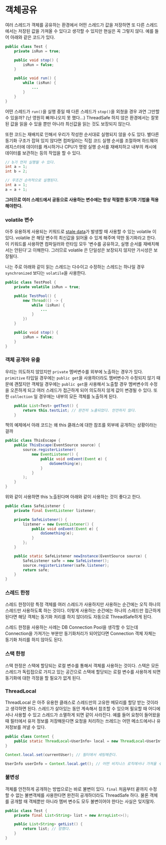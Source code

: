 # 객체공유

여러 스레드가 객체를 공유하는 환경에서 어떤 스레드가 값을 저장하면 또 다른 스레드에서는 저장된 값을 가져올 수 있다고 생각할 수 있지만 현실은 꼭 그렇지 않다.
예를 들어 아래와 같은 코드가 있다.

```java
public class Test {
	private isRun = true;

	public void stop() {
		isRun = false;
	}

	public void run() {
		while (isRun) {
			...
		}
	}	
}

```

어떤 스레드가 `run()`을 실행 중일 때 다른 스레드가 `stop()`을 외쳤을 경우 과연 그만할 수 있을까? (난 영원히 빠져나오지 못 했다...)
ThreadSafe 하지 않은 환경에서는 잘못된 값을 읽을 수 있을 뿐만 아니라 최신값을 읽는 것도 보장되지 않는다.

또한 코드는 재배치로 인해서 우리가 작성한 순서대로 실행되지 않을 수도 있다. 별다른 동기화 구조가 잡혀 있지 않다면 컴파일러는 직접 코드 실행 순서를 조절하며
하드웨어 레지스터에 데이터를 캐시하거나 CPU가 명령 실행 순서를 재배치하고 내부의 캐시에 데이터를 보관하는 등의 작업을 할 수 있다.

```java
// b가 먼저 실행될 수 있다.
int a = 1;
int b = 2;

// 무조건 순차적으로 실행된다.
int a = 1;
a = a + 1;
```

**그러므로 여러 스레드에서 공동으로 사용하는 변수에는 항상 적절한 동기화 기법을 적용해야한다.**

### volatile 변수

아주 유용하게 사용되는 키워드로 [stale data](http://www.terms.co.kr/staledata.htm)가 발생할 때 사용할 수 있는 volatile 이 있다.
volatile 은 해당 변수의 최신값을 읽어올 수 있게 해주며 약한 동기화라고 한다.
이 키워드를 사용하면 컴파일러와 런타임 모두 '변수를 공유하고, 실행 순서를 재배치해서는 안된다'고 이해한다.
그러므로 volatile 은 단일성은 보장되지 않지만 가시성은 보장될다.

나는 주로 아래와 같이 읽는 스레드는 다수이고 수정하는 스레드는 하나일 경우 `synchronized` 보다는 `volatile`을 사용한다.
```java
public class TestPool {
	private volatile isRun = true;

	public TestPool() {
		new Thread(() -> {
			while (isRun) {
				...
			}
		})
	}

	public void stop() {
		isRun = false;
	}
}
```

### 객체 공개와 유출

우리는 의도하지 않았지만 `private` 멤버변수를 외부에 노출하는 경우가 있다. `primitive` 타입일 경우에는 `public get`을 사용하더라도 멤버변수가 수정되지 않기 때문에 
괜찮지만 객체일 경우에는 `public get`을 사용해서 노출할 경우 멤버변수의 수정을 오픈하게 되고 여러 스레드가 접근하게 되어 의도하지 않게 값이 변경될 수 있다.
또한 `collection` 일 경우에는 내부의 모든 객체를 노출하게 된다.

```java
	public List<Test> getTest() {
		return this.testList; // 완전히 노출되었다. 안전하지 않다.
	}
```

책의 예제에서 아래 코드는 왜 this 클래스에 대한 참조를 외부에 공개하는 상황이라는 걸까
```java
public class ThisEscape {
	public ThisEscape(EventSource source) {
		source.registerListener(
			new EventListener() {
				public void onEvent(Event e) {
					doSomething(e);
				}
			}
		);
	}
}
```
위와 같이 사용하면 this 노출된다며 아래와 같이 사용하는 것이 좋다고 한다.
```java
public class SafeListener {
	private final EventListener listener;

	private SafeListener() {
		listener = new EventListener() {
			public void onEvent(Event e) {
				doSomething(e);
			}
		};
	}

	public static SafeListener newInstance(EventSource source) {
		SafeListener safe = new SafeListener();
		source.registerListener(safe.listener);
		return safe;
	}
}
```

### 스레드 한정

스레드 한정이랑 특정 객체를 여러 스레드가 사용하지만 사용하는 순간에는 오직 하나의 스레드만 사용하도록 하는 것이다.
이렇게 사용하는 순간에는 하나의 스레드만 접근하게 된다면 해당 객체는 동기화 처리를 하지 않더라도 자동으로 ThreadSafe하게 된다.

스레드 한정을 사용하는 사례는 DB Connection Pool을 생각할 수 있는데 Connection을 가져가는 부분만 동기화처리가 되어있다면
Connection 객체 자체는 동기화 처리를 하지 않아도 된다.

### 스택 한정

스택 한정은 스택에 할당되는 로컬 변수를 통해서 객체를 사용하는 것이다.
스택은 모든 스레드가 독립접으로 가지고 있는 공간으로 스택에 할당되는 로컬 변수를 사용하게 되면 동기화에 대한 걱정을 할 필요가 없게 된다.

### ThreadLocal

ThreadLocal 은 아주 유용한 클래스로 스레드만의 고유한 메모리를 할당 받는 것이라고 생각하면 된다.
스레드가 살아있는 동안 계속해서 참조할 수 있으며 필요할 때 어디에서나 사용할 수 있고 스레드가 소멸하게 되면 같이 사라진다.
예를 들어 요청이 들어왔을 때 필터에서 유저 정보를 저장해둔다면 요청을 처리하는 쓰레드는 어떤 메소드에서나 유저정보를 꺼낼 수 있다.

```java
public class Context {
    public static ThreadLocal<UserInfo> local = new ThreadLocal<UserInfo>();
}

Context.local.set(currentUser); // 필터에서 세팅해준다.

UserInfo userInfo = Context.local.get(); // 어떤 비지니스 로직에서나 가져올 수 있다.
```

### 불변성

객체를 안전하게 공개하는 방법으로는 바로 불변이 있다. `final`
처음부터 끝까지 수정할 수 없는 불변객체를 사용한다면 완전히 공개하더라도 ThreadSafe 하다.
물론 객체를 공개할 때 객체뿐만 아니라 멤버 변수도 모두 불변이어야 한다는 사실은 잊지말자.

```java
public class Test {
	private final List<String> list = new ArrayList<>();

	public List<String> getList() {
		return list; // 망했다.
	}
}
```